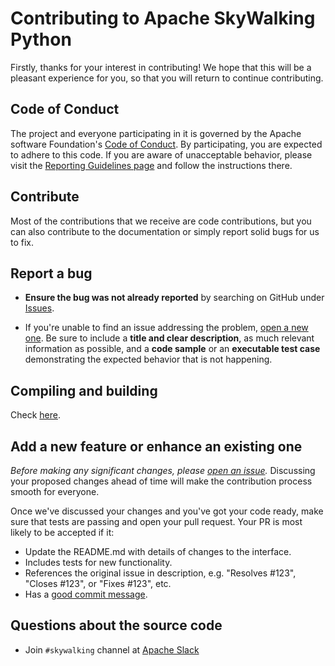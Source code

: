 # Contributing to Apache SkyWalking Python

Firstly, thanks for your interest in contributing! We hope that this will be a pleasant experience for you,
so that you will return to continue contributing.

## Code of Conduct

The project and everyone participating in it is governed by the Apache software Foundation's [Code of Conduct](http://www.apache.org/foundation/policies/conduct.html).
By participating, you are expected to adhere to this code. If you are aware of unacceptable behavior, please visit the [Reporting Guidelines page](http://www.apache.org/foundation/policies/conduct.html#reporting-guidelines)
and follow the instructions there.

## Contribute

Most of the contributions that we receive are code contributions, but you can also contribute to the documentation or simply report solid bugs for us to fix.

## Report a bug

* **Ensure the bug was not already reported** by searching on GitHub under [Issues](https://github.com/apache/skywalking/issues).

* If you're unable to find an issue addressing the problem, [open a new one](https://github.com/apache/skywalking/issues/new).
Be sure to include a **title and clear description**, as much relevant information as possible, and a **code sample** or an **executable test case** demonstrating the expected behavior that is not happening.

## Compiling and building

Check [here](docs/en/setup/FAQ.md#q-how-to-build-from-sources).

## Add a new feature or enhance an existing one

_Before making any significant changes, please [open an issue](https://github.com/apache/skywalking/issues)._
Discussing your proposed changes ahead of time will make the contribution process smooth for everyone.

Once we've discussed your changes and you've got your code ready, make sure that tests are passing and open your pull request. Your PR is most likely to be accepted if it:

* Update the README.md with details of changes to the interface.
* Includes tests for new functionality.
* References the original issue in description, e.g. "Resolves #123", "Closes #123", or "Fixes #123", etc.
* Has a [good commit message](http://tbaggery.com/2008/04/19/a-note-about-git-commit-messages.html).

## Questions about the source code

* Join `#skywalking` channel at [Apache Slack](https://s.apache.org/slack-invite)
